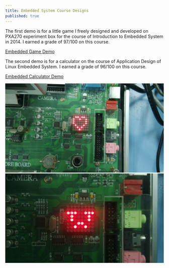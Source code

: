 ```yaml
---
title: Embedded System Course Designs
published: true
---
```


The first demo is for a little game I freely designed and developed on PXA270 experiment box for the course of Introduction to Embedded System in 2014. I earned a grade of 97/100 on this course.

[Embedded Game Demo](https://www.bilibili.com/video/av81283885)

The second demo is for a calculator on the course of Application Design of Linux Embedded System. I earned a grade of 96/100 on this course.

[Embedded Calculator Demo](https://www.bilibili.com/video/av81284689)

![](https://github.com/MaDongao/DongaoMa-portfolio/blob/master/assets/IMG_20150106_155248.jpg?raw=true)
![](https://github.com/MaDongao/DongaoMa-portfolio/blob/master/assets/IMG_20150106_155755.jpg?raw=true)
